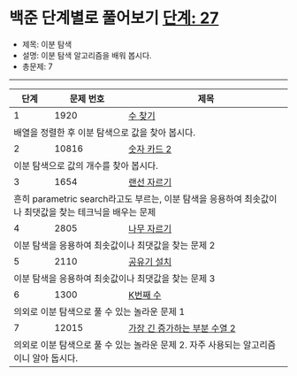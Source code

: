 ﻿# 백준 단계별로 풀어보기 [단계: 27](https://www.acmicpc.net/step/29)

- 제목: 이분 탐색
- 설명: 이분 탐색 알고리즘을 배워 봅시다.
- 총문제: 7
---
<P>
  <table>
    <thead><tr><th>단계</th><th>문제 번호</th><th>제목</th></tr></thead>
    <tbody>
      <tr><td>1</td><td>1920</td><td><a href="https://www.acmicpc.net/problem/1920">수 찾기</a></td></tr>
      <tr><td colspan="3">배열을 정렬한 후 이분 탐색으로 값을 찾아 봅시다.</td></tr>
      <tr><td>2</td><td>10816</td><td><a href="https://www.acmicpc.net/problem/10816">숫자 카드 2</a></td></tr>
      <tr><td colspan="3">이분 탐색으로 값의 개수를 찾아 봅시다.</td></tr>
      <tr><td>3</td><td>1654</td><td><a href="https://www.acmicpc.net/problem/1654">랜선 자르기</a></td></tr>
      <tr><td colspan="3">흔히 parametric search라고도 부르는, 이분 탐색을 응용하여 최솟값이나 최댓값을 찾는 테크닉을 배우는 문제</td></tr>
      <tr><td>4</td><td>2805</td><td><a href="https://www.acmicpc.net/problem/2805">나무 자르기</a></td></tr>
      <tr><td colspan="3">이분 탐색을 응용하여 최솟값이나 최댓값을 찾는 문제 2</td></tr>
      <tr><td>5</td><td>2110</td><td><a href="https://www.acmicpc.net/problem/2110">공유기 설치</a></td></tr>
      <tr><td colspan="3">이분 탐색을 응용하여 최솟값이나 최댓값을 찾는 문제 3</td></tr>
      <tr><td>6</td><td>1300</td><td><a href="https://www.acmicpc.net/problem/1300">K번째 수</a></td></tr>
      <tr><td colspan="3">의외로 이분 탐색으로 풀 수 있는 놀라운 문제 1</td></tr>
      <tr><td>7</td><td>12015</td><td><a href="https://www.acmicpc.net/problem/12015">가장 긴 증가하는 부분 수열 2</a></td></tr>
      <tr><td colspan="3">의외로 이분 탐색으로 풀 수 있는 놀라운 문제 2. 자주 사용되는 알고리즘이니 알아 둡시다.</td></tr>
    </tbody>
  </table>
</P>
